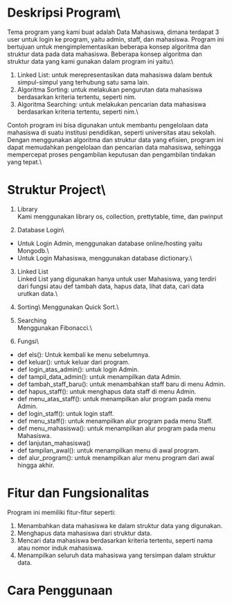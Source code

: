 # Deskripsi Program\
Tema program yang kami buat adalah Data Mahasiswa, dimana terdapat 3 user untuk login ke program, yaitu admin, staff, dan mahasiswa. Program ini bertujuan untuk mengimplementasikan beberapa konsep algoritma dan struktur data pada data mahasiswa. Beberapa konsep algoritma dan struktur data yang kami gunakan dalam program ini yaitu:\
1. Linked List: untuk merepresentasikan data mahasiswa dalam bentuk simpul-simpul yang terhubung satu sama lain.
2. Algoritma Sorting: untuk melakukan pengurutan data mahasiswa berdasarkan kriteria tertentu, seperti nim.
3. Algoritma Searching: untuk melakukan pencarian data mahasiswa berdasarkan kriteria tertentu, seperti nim.\

Contoh program ini bisa digunakan untuk membantu pengelolaan data mahasiswa di suatu institusi pendidikan, seperti universitas atau sekolah. Dengan menggunakan algoritma dan struktur data yang efisien, program ini dapat memudahkan pengelolaan dan pencarian data mahasiswa, sehingga mempercepat proses pengambilan keputusan dan pengambilan tindakan yang tepat.\


# Struktur Project\
1. Library\
  Kami menggunakan library os, collection, prettytable, time, dan pwinput
  
2. Database Login\
  - Untuk Login Admin, menggunakan database online/hosting yaitu Mongodb.\
  - Untuk Login Mahasiswa, menggunakan database dictionary.\

3. Linked List\
  Linked List yang digunakan hanya untuk user Mahasiswa, yang terdiri dari fungsi atau def tambah data, hapus data, lihat data, cari data urutkan data.\

4. Sorting\ 
  Menggunakan Quick Sort.\

5. Searching\
  Menggunakan Fibonacci.\

6. Fungsi\
  - def els(): Untuk kembali ke menu sebelumnya.
  - def keluar(): untuk keluar dari program.
  - def login_atas_admin(): untuk login Admin.
  - def tampil_data_admin(): untuk menampilkan data Admin.
  - def tambah_staff_baru(): untuk menambahkan staff baru di menu Admin.
  - def hapus_staff(): untuk menghapus data staff di menu Admin.
  - def menu_atas_staff(): untuk menampilkan alur program pada menu Admin.
  - def login_staff(): untuk login staff.
  - def menu_staff():  untuk menampilkan alur program pada menu Staff.
  - def menu_mahasiswa(): untuk menampilkan alur program pada menu Mahasiswa.
  - def lanjutan_mahasiswa()
  - def tampilan_awal(): untuk menampilkan menu di awal program.
  - def alur_program(): untuk menampilkan alur menu program dari awal hingga akhir.

# Fitur dan Fungsionalitas
Program ini memiliki fitur-fitur seperti:
1. Menambahkan data mahasiswa ke dalam struktur data yang digunakan.
2. Menghapus data mahasiswa dari struktur data.
3. Mencari data mahasiswa berdasarkan kriteria tertentu, seperti nama atau nomor induk mahasiswa.
4. Menampilkan seluruh data mahasiswa yang tersimpan dalam struktur data.

# Cara Penggunaan
